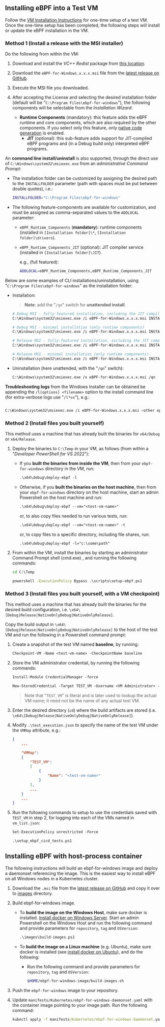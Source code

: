 ## Installing eBPF into a Test VM

Follow the [VM Installation Instructions](vm-setup.md) for one-time setup of a test VM.
Once the one-time setup has been completed, the following steps will
install or update the eBPF installation in the VM.

### Method 1 (Install a release with the MSI installer)

Do the following from within the VM:

1. Download and install the *VC++ Redist* package from [this location](https://aka.ms/vs/17/release/vc_redist.x64.exe).
1. Download the `eBPF-for-Windows.x.x.x.msi` file from the [latest release on GitHub](https://github.com/microsoft/ebpf-for-windows/releases).
1. Execute the MSI file you downloaded.
1. After accepting the License and selecting the desired installation folder (default will be "`C:\Program Files\ebpf-for-windows`"), the following components will be selectable from the *Installation Wizard*:

    * **Runtime Components** (mandatory): this feature adds the eBPF runtime and core components, which are also required by the other components. If you select only this
      feature, only [native code generation](NativeCodeGeneration.md) is enabled.
        * **JIT** (optional): this sub-feature adds support for JIT-compiled eBPF programs and (in a Debug build only) interpreted eBPF programs.

An **command line install/uninstall** is also supported, through the direct use of `C:\Windows\system32\msiexec.exe` from an *administrative Command Prompt*:

* The installation folder can be customized by assigning the desired path to the `INSTALLFOLDER` parameter (path with spaces must be put between double quotes), i.e.:

    ```bash
    INSTALLFOLDER="C:\Program Files\ebpf-for-windows"
    ```

* The following feature-components are available for customization, and must be assigned as comma-separated values to the `ADDLOCAL` parameter:

  * `eBPF_Runtime_Components` (**mandatory**): runtime components (installed in `[Installation folder]\*`, `[Installation folder]\drivers`).
  * `eBPF_Runtime_Components_JIT` (optional): JIT compiler service (installed in `[Installation folder]\JIT`).

    e.g., (full featured):

    ```bash
    ADDLOCAL=eBPF_Runtime_Components,eBPF_Runtime_Components_JIT
    ```

Below are some examples of CLI installations/uninstallation, using "`C:\Program Files\ebpf-for-windows`" as the installation folder:

* Installation:
    > **Note**: add the "`/qn`" switch for **unattended install**.

    ```bash
    # Debug MSI - fully-featured installation, including the JIT compiler (available on pre-release versions only)
    C:\Windows\system32\msiexec.exe /i eBPF-for-Windows.x.x.x.msi INSTALLFOLDER="C:\Program Files\ebpf-for-windows" ADDLOCAL=eBPF_Runtime_Components,eBPF_Runtime_Components_JIT

    # Debug MSI - minimal installation (only runtime components)
    C:\Windows\system32\msiexec.exe /i eBPF-for-Windows.x.x.x.msi INSTALLFOLDER="C:\Program Files\ebpf-for-windows" ADDLOCAL=eBPF_Runtime_Components

    # Release MSI - fully-featured installation, including the JIT compiler (available on pre-release versions only)
    C:\Windows\system32\msiexec.exe /i eBPF-for-Windows.x.x.x.msi INSTALLFOLDER="C:\Program Files\ebpf-for-windows" ADDLOCAL=eBPF_Runtime_Components,eBPF_Runtime_Components_JIT

    # Release MSI - minimal installation (only runtime components)
    C:\Windows\system32\msiexec.exe /i eBPF-for-Windows.x.x.x.msi INSTALLFOLDER="C:\Program Files\ebpf-for-windows" ADDLOCAL=eBPF_Runtime_Components
    ```

* Uninstallation (here unattended, with the "`/qn`" switch):

    ```bash
    C:\Windows\system32\msiexec.exe /x eBPF-for-Windows.x.x.x.msi /qn
    ```

**Troubleshooting logs** from the Windows Installer can be obtained be appending the `/l[options] <filename>` option to the install command line (for extra-verbose logs use "`/l*vx`"), e.g.:

```bash

C:\Windows\system32\msiexec.exe /i eBPF-for-Windows.x.x.x.msi <other options> /l*vx c:\installer-log.txt

```

### Method 2 (Install files you built yourself)

This method uses a machine that
has already built the binaries for `x64/Debug` or `x64/Release`.

1. Deploy the binaries to `C:\Temp` in your VM, as follows (from within a "*Developer PowerShell for VS 2022*"):

    * If you **built the binaries from inside the VM**, then from your `ebpf-for-windows` directory in the VM, run:

        ```ps
        .\x64\debug\deploy-ebpf -l
        ```

    * Otherwise, if you **built the binaries on the host machine**, then from your `ebpf-for-windows`
        directory on the host machine, start an admin Powershell on the host machine and run:

        ```ps
        .\x64\debug\deploy-ebpf --vm="<test-vm-name>"
        ```

        or, to also copy files needed to run various tests, run:

        ```ps
        .\x64\debug\deploy-ebpf --vm="<test-vm-name>" -t
        ```

        or, to copy files to a specific directory, including file shares, run:

        ```ps
        .\x64\debug\deploy-ebpf -l="c:\some\path"
        ```

2. From within the VM, install the binaries by starting an administrator Command Prompt shell (cmd.exe)
, and running the following commands:

   ```cmd
   cd C:\Temp

   powershell -ExecutionPolicy Bypass .\scripts\setup-ebpf.ps1
   ```

### Method 3 (Install files you built yourself, with a VM checkpoint)

This method uses a machine that has already built the binaries for
 the desired build configuration, i.e. `\x64\[Debug|Release|NativeOnlyDebug|NativeOnlyRelease]`.

Copy the build output in `\x64\[Debug|Release|NativeOnlyDebug|NativeOnlyRelease]` to the host of the test VM and run the following in a Powershell
 command prompt:

1. Create a snapshot of the test VM named **baseline**, by running:

    ```ps
    Checkpoint-VM -Name <test-vm-name> -CheckpointName baseline
    ```

1. Store the VM administrator credential, by running the following commands:

   ```ps
   Install-Module CredentialManager -force
   ```

   ```ps
   New-StoredCredential -Target TEST_VM -Username <VM Administrator> -Password <VM Administrator account password> -Persist LocalMachine
   ```

   > Note that "`TEST_VM`" is literal and is later used to lookup the actual VM name; it need not be the name of any actual test VM.
1. Enter the desired directory (`cd`) where the build artifacts are stored (i.e. `\x64\[Debug|Release|NativeOnlyDebug|NativeOnlyRelease]`).
1. Modify `.\test_execution.json` to specify the name of the test VM under the `VMMap` attribute, e.g.:

    ```json
    {
        ...

        "VMMap":
        {
            "TEST_VM":
            [
                {
                    "Name": "<test-vm-name>"
                }
            ],
            ...
        }
        ...
    }
    ```

1. Run the following commands to setup to use the credentials saved with `TEST_VM` in step 2,
 for logging into each of the VMs named in `vm_list.json`:

    ```ps
    Set-ExecutionPolicy unrestricted -Force
    ```

    ```ps
    .\setup_ebpf_cicd_tests.ps1
    ```

## Installing eBPF with host-process container

The following instructions will build an ebpf-for-windows image and deploy a daemonset referencing the image. This is the easiest way
to install eBPF on all Windows nodes in a Kubernetes cluster.

1. Download the `.msi` file from the [latest release on GitHub](https://github.com/microsoft/ebpf-for-windows/releases) and copy it over to [images](../images) directory.

2. Build ebpf-for-windows image.

    * To **build the image on the Windows Host**, make sure docker is installed. [Install docker on Windows Server](https://docs.microsoft.com/en-us/virtualization/windowscontainers/quick-start/set-up-environment?tabs=Windows-Server/).
Start an admin Powershell on the Windows Host and run the following command and provide parameters for `repository`, `tag` and `OSVersion`:

        ```ps
        .\images\build-images.ps1
        ```

    * To **build the image on a Linux machine** (e.g. Ubuntu), make sure docker is installed (see [install docker on Ubuntu](https://docs.docker.com/engine/install/ubuntu/)), and do the following:

      * Run the following command and provide parameters for `repository`, `tag` and `OSVersion`:

          ```bash
          $HOME/ebpf-for-windows-image/build-images.sh
          ```

3. Push the `ebpf-for-windows` image to your repository.

4. Update `manifests/Kubernetes/ebpf-for-windows-daemonset.yaml` with the container image pointing to your image path. Run the following command:

    ```cmd
    kubectl apply -f manifests/Kubernetes/ebpf-for-windows-daemonset.yaml
    ```
